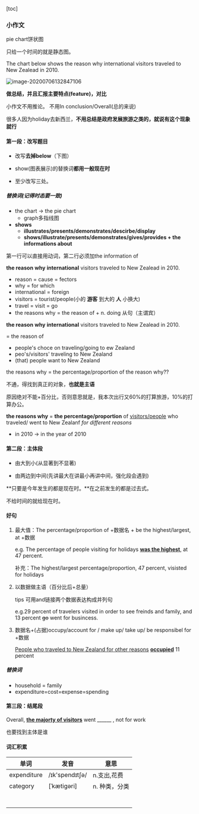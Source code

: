 [toc]



### 小作文

pie chart饼状图

只给一个时间的就是静态图。

The chart below shows the reason why international visitors traveled to New Zealead in 2010.

![image-20200706132847106](C:\Users\UncleDong\AppData\Roaming\Typora\typora-user-images\image-20200706132847106.png)

**做总结，并且汇报主要特点(feature)，对比**

小作文不用推论。 不用In conclusion/Overall(总的来说)

很多人因为holiday去新西兰，**不用总结是政府发展旅游之类的，就说有这个现象就行**



#### 第一段：改写题目

- 改写**去掉below**（下图）

- show(图表展示)的替换词**都用一般现在时**

- 至少改写三处。

##### 替换词(记得时态要一致)

- the chart -> the pie chart
  - graph多指线图
- **shows**
  - **illustrates/presents/demonstrates/descirbe/display**
  - **shows/illustrate/presents/demonstrates/gives/provides + the informations about**

第一行可以直接用动词，第二行必须加the information of

 **the reason** **why** **international** visitors traveled to New Zealead in 2010.

- reason = cause = fectors
- why = for which
- international = foreign
- visitors  = tourist/people(小的 **游客** 到大的 **人** 小换大)
- travel = visit = go
- the reasons why = the reason of + n. doing 从句（主谓宾）

 **the reason** **why** **international** visitors traveled to New Zealead in 2010.

= the reason of

- people's choce on traveling/going to ew Zealand
- peo's/visitors' traveling to New Zealand
- (that) people want to New Zealand



the reasons why = the percentage/proportion of the reason why??

不通，得找到真正的对象，**也就是主语**

原因绝对不能+百分比，否则意思就是，我本次出行又60%的打算旅游，10%的打算办公。

**the reasons why** = **the percentage/proportion** of <u>visitors/people</u> who traveled/ went to New Zealanf *for different reasons*



- in 2010 -> in the year of 2010

 

#### 第二段：主体段

- 由大到小(从显著到不显著)

- 由两边到中间(先讲最大在讲最小再讲中间，强化段会遇到)

**只要是今年发生的都是现在时。**在之前发生的都是过去式。

不给时间的就给现在时。

#### 好句

1. 最大值：The percentage/proportion of +数据名 + be the highest/largest, at +数据

   e.g. The percentage of people visiting for holidays <u>**was the highest**,</u> at 47 percent.

   补充：The highest/largest percentage/proportion, 47 percent, visisted for holidays

2. 以数据做主语（百分比后+总量）

   tips 可用and链接两个数据表达构成并列句

   e.g.29 percent of travelers visited in order to see freinds and family, and 13 percent ~~go~~ went for busincess.

3. 数据名+(占据)occupy/account for / make up/ take up/ be responsibel for  +数据

   <u>People who traveled to New Zealand for other reasons</u> **<u>occupied</u>** 11 percent



##### 替换词 	

- household = family
- expenditure=cost=expense=spending



#### 第三段：结尾段

Overall, <u>**the majorty of visitors**</u> went \_\_\_\_\_\_ , not for work

也要找到主体是谁



#### 词汇积累

| 单词        | 发音           | 意思          |
| ----------- | -------------- | ------------- |
| expenditure | /ɪk'spendɪtʃə/ | n.支出,花费   |
| category    | [ˈkætiɡəri]    | n. 种类，分类 |
|             |                |               |
|             |                |               |
|             |                |               |
|             |                |               |
|             |                |               |
|             |                |               |
|             |                |               |

